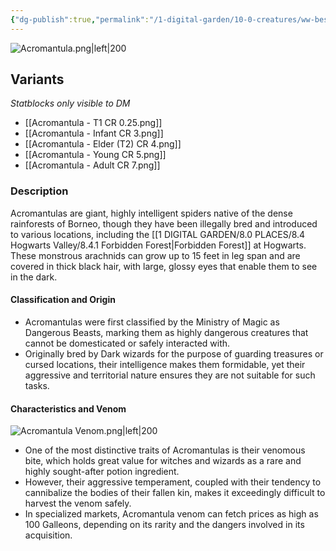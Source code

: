 ```yaml
---
{"dg-publish":true,"permalink":"/1-digital-garden/10-0-creatures/ww-bestiary/acromantula/","tags":["creature","#beast"]}
---
```


![Acromantula.png|left|200](/img/user/1%20DIGITAL%20GARDEN/10.0%20CREATURES/(Attachments)/WW%20Bestiary/Acromantula.png)

## Variants
*Statblocks only visible to DM*
- [[Acromantula - T1 CR 0.25.png]]
- [[Acromantula - Infant CR 3.png]]
- [[Acromantula - Elder (T2) CR 4.png]]
- [[Acromantula - Young CR 5.png]]
- [[Acromantula - Adult CR 7.png]]

### Description

Acromantulas are giant, highly intelligent spiders native of the dense rainforests of Borneo, though they have been illegally bred and introduced to various locations, including the [[1 DIGITAL GARDEN/8.0 PLACES/8.4 Hogwarts Valley/8.4.1 Forbidden Forest\|Forbidden Forest]] at Hogwarts. These monstrous arachnids can grow up to 15 feet in leg span and are covered in thick black hair, with large, glossy eyes that enable them to see in the dark.

#### Classification and Origin

* Acromantulas were first classified by the Ministry of Magic as Dangerous Beasts, marking them as highly dangerous creatures that cannot be domesticated or safely interacted with.
* Originally bred by Dark wizards for the purpose of guarding treasures or cursed locations, their intelligence makes them formidable, yet their aggressive and territorial nature ensures they are not suitable for such tasks.

#### Characteristics and Venom

![Acromantula Venom.png|left|200](/img/user/1%20DIGITAL%20GARDEN/10.0%20CREATURES/(Attachments)/WW%20Bestiary/Acromantula%20Venom.png)

* One of the most distinctive traits of Acromantulas is their venomous bite, which holds great value for witches and wizards as a rare and highly sought-after potion ingredient.
* However, their aggressive temperament, coupled with their tendency to cannibalize the bodies of their fallen kin, makes it exceedingly difficult to harvest the venom safely.
* In specialized markets, Acromantula venom can fetch prices as high as 100 Galleons, depending on its rarity and the dangers involved in its acquisition.